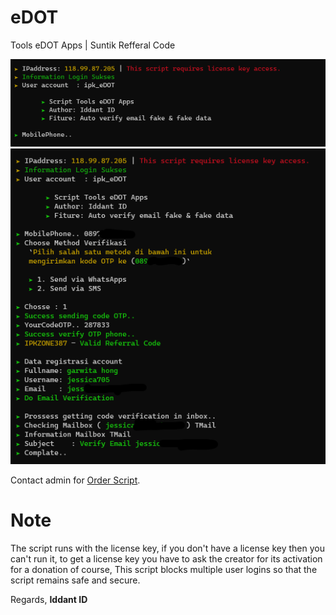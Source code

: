# eDOT
Tools eDOT Apps | Suntik Refferal Code
<center><img src="image.png" alt="eDOT"></center>
<center><img src="edot.png" alt="eDOT"></center>

Contact admin for [Order Script](https://api.whatsapp.com/send?phone=62895375136311&text=Hallo%20mau%20order%20script%20eDOT%20bos).<br>

# Note
The script runs with the license key,
if you don't have a license key then you can't run it,
to get a license key you have to ask the creator for its activation for a donation of course,
This script blocks multiple user logins so that the script remains safe and secure.

Regards,
**Iddant ID**

